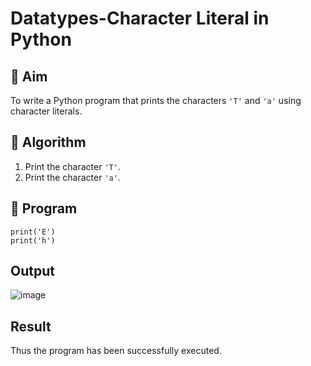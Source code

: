 # Datatypes-Character Literal in Python

## 🎯 Aim
To write a Python program that prints the characters `'T'` and `'a'` using character literals.

## 🧠 Algorithm
1. Print the character `'T'`.
2. Print the character `'a'`.

## 🧾 Program
```
print('E')
print('h')
```

## Output
![image](https://github.com/user-attachments/assets/7fa72cea-85df-47f6-9ae6-69e0d814d0d9)

## Result
Thus the program has been successfully executed.
